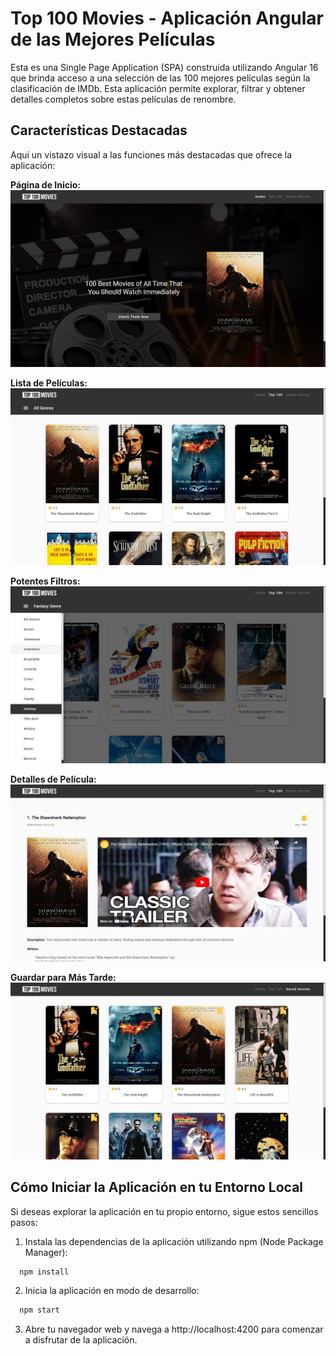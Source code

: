 # Top 100 Movies - Aplicación Angular de las Mejores Películas

Esta es una Single Page Application (SPA) construida utilizando Angular 16 que brinda acceso a una selección de las 100 mejores películas según la clasificación de IMDb. Esta aplicación permite explorar, filtrar y obtener detalles completos sobre estas películas de renombre.

## Características Destacadas

Aquí un vistazo visual a las funciones más destacadas que ofrece la aplicación:

**Página de Inicio:**
![Página de Inicio](./captures/Home.jpg)

**Lista de Películas:**
![Lista de Películas](./captures/List.jpg)

**Potentes Filtros:**
![Filtros Avanzados](./captures/Filters.jpg)

**Detalles de Película:**
![Detalles de Película](./captures/Details.jpg)

**Guardar para Más Tarde:**
![Películas Guardadas](./captures/Saved-Movies.jpg)

## Cómo Iniciar la Aplicación en tu Entorno Local

Si deseas explorar la aplicación en tu propio entorno, sigue estos sencillos pasos:

1. Instala las dependencias de la aplicación utilizando npm (Node Package Manager):
  ```bash
    npm install
  ```

2. Inicia la aplicación en modo de desarrollo:
  ```bash
    npm start
  ```

3. Abre tu navegador web y navega a http://localhost:4200 para comenzar a disfrutar de la aplicación.
